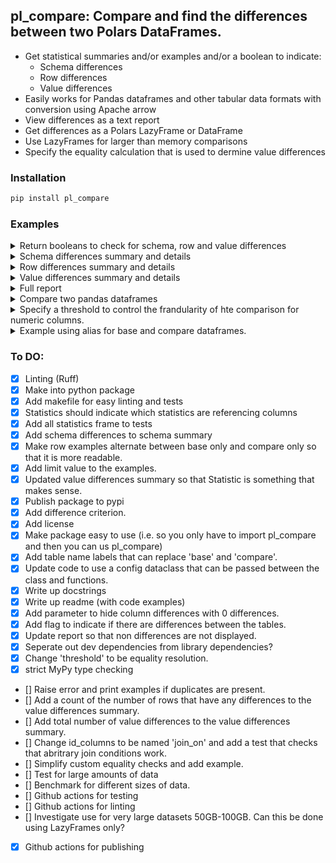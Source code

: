 ## pl_compare: Compare and find the differences between two Polars DataFrames. 

- Get statistical summaries and/or examples and/or a boolean to indicate:
  - Schema differences
  - Row differences
  - Value differences
- Easily works for Pandas dataframes and other tabular data formats with conversion using Apache arrow 
- View differences as a text report
- Get differences as a Polars LazyFrame or DataFrame
- Use LazyFrames for larger than memory comparisons
- Specify the equality calculation that is used to dermine value differences

### Installation

```zsh
pip install pl_compare
```

### Examples

<details>
<summary>Return booleans to check for schema, row and value differences</summary>

```python
import polars as pl
from pl_compare import compare

base_df = pl.DataFrame(
    {
        "ID": ["123456", "1234567", "12345678"],
        "Example1": [1, 6, 3],
        "Example2": ["1", "2", "3"],
    }
)
compare_df = pl.DataFrame(
    {
        "ID": ["123456", "1234567", "1234567810"],
        "Example1": [1, 2, 3],
        "Example2": [1, 2, 3],
        "Example3": [1, 2, 3],
    },
)

compare_result = compare(["ID"], base_df, compare_df)
print("is_schema_unequal:", compare_result.is_schema_unequal())
print("is_rows_unequal:", compare_result.is_rows_unequal())
print("is_values_unequal:", compare_result.is_values_unequal())
```
output:
```
is_schema_unequal: True
is_rows_unequal: True
is_values_unequal: True
```
</details>

<details>
<summary>Schema differences summary and details</summary>

```python
import olars as pl.
from pl_compare import ceompar

base_df = pl.DataFrame(
    {
        "ID": ["123456", "1234567", "12345678"],
        "Example1": [1, 6, 3],
        "Example2": ["1", "2", "3"],
    }
)
compare_df = pl.DataFrame(
    {
        "ID": ["123456", "1234567", "1234567810"],
        "Example1": [1, 2, 3],
        "Example2": [1, 2, 3],
        "Example3": [1, 2, 3],
    },
)

compare_result = compare(["ID"], base_df, compare_df)
print("schema_differences_summary()")
print(compare_result.schema_differences_summary())
print("schema_differences_sample()")
print(compare_result.schema_differences_sample())
```
output:
```
schema_differences_summary()
shape: (6, 2)
┌─────────────────────────────────┬───────┐
│ Statistic                       ┆ Count │
│ ---                             ┆ ---   │
│ str                             ┆ i64   │
╞═════════════════════════════════╪═══════╡
│ Columns in base                 ┆ 1     │
│ Columns in compare              ┆ 1     │
│ Columns in base and compare     ┆ 3     │
│ Columns only in base            ┆ 0     │
│ Columns only in compare         ┆ 1     │
│ Columns with schema differences ┆ 1     │
└─────────────────────────────────┴───────┘
schema_differences_sample()
shape: (2, 3)
┌──────────┬─────────────┬────────────────┐
│ column   ┆ base_format ┆ compare_format │
│ ---      ┆ ---         ┆ ---            │
│ str      ┆ str         ┆ str            │
╞══════════╪═════════════╪════════════════╡
│ Example2 ┆ Utf8        ┆ Int64          │
│ Example3 ┆ null        ┆ Int64          │
└──────────┴─────────────┴────────────────┘
```
</details>

<details>
<summary>Row differences summary and details</summary>

```python
import olars as pl.
from pl_compare import ceompar

base_df = pl.DataFrame(
    {
        "ID": ["123456", "1234567", "12345678"],
        "Example1": [1, 6, 3],
        "Example2": ["1", "2", "3"],
    }
)
compare_df = pl.DataFrame(
    {
        "ID": ["123456", "1234567", "1234567810"],
        "Example1": [1, 2, 3],
        "Example2": [1, 2, 3],
        "Example3": [1, 2, 3],
    },
)

compare_result = compare(["ID"], base_df, compare_df)
print("row_differences_summary()")
print(compare_result.row_differences_summary())
print("row_differences_sample()")
print(compare_result.row_differences_sample())
```
output:
```
row_differences_summary()
shape: (5, 2)
┌──────────────────────────┬───────┐
│ Statistic                ┆ Count │
│ ---                      ┆ ---   │
│ str                      ┆ i64   │
╞══════════════════════════╪═══════╡
│ Rows in base             ┆ 3     │
│ Rows in compare          ┆ 3     │
│ Rows only in base        ┆ 1     │
│ Rows only in compare     ┆ 1     │
│ Rows in base and compare ┆ 2     │
└──────────────────────────┴───────┘
row_differences_sample()
shape: (2, 3)
┌────────────┬──────────┬─────────────────┐
│ ID         ┆ variable ┆ value           │
│ ---        ┆ ---      ┆ ---             │
│ str        ┆ str      ┆ str             │
╞════════════╪══════════╪═════════════════╡
│ 12345678   ┆ status   ┆ in base only    │
│ 1234567810 ┆ status   ┆ in compare only │
└────────────┴──────────┴─────────────────┘
```
</details>

<details>
<summary>Value differences summary and details</summary>

```python
import polars as pl
from pl_compare import compare

base_df = pl.DataFrame(
    {
        "ID": ["123456", "1234567", "12345678"],
        "Example1": [1, 6, 3],
        "Example2": ["1", "2", "3"],
    }
)
compare_df = pl.DataFrame(
    {
        "ID": ["123456", "1234567", "1234567810"],
        "Example1": [1, 2, 3],
        "Example2": [1, 2, 3],
        "Example3": [1, 2, 3],
    },
)

compare_result = compare(["ID"], base_df, compare_df)
print("value_differences_summary()")
print(compare_result.value_differences_summary())
print("value_differences_sample()")
print(compare_result.value_differences_sample())
```
output:
```
value_differences_summary()
shape: (1, 2)
┌──────────────────────────────┬───────┐
│ Value Differences for Column ┆ Count │
│ ---                          ┆ ---   │
│ str                          ┆ i64   │
╞══════════════════════════════╪═══════╡
│ Example1                     ┆ 1     │
└──────────────────────────────┴───────┘
value_differences_sample()
shape: (1, 4)
┌─────────┬──────────┬──────┬─────────┐
│ ID      ┆ variable ┆ base ┆ compare │
│ ---     ┆ ---      ┆ ---  ┆ ---     │
│ str     ┆ str      ┆ i64  ┆ i64     │
╞═════════╪══════════╪══════╪═════════╡
│ 1234567 ┆ Example1 ┆ 6    ┆ 2       │
└─────────┴──────────┴──────┴─────────┘
```
</details>

<details>
<summary>Full report</summary>

```python
import polars as pl
from pl_compare import compare

base_df = pl.DataFrame(
    {
        "ID": ["123456", "1234567", "12345678"],
        "Example1": [1, 6, 3],
        "Example2": ["1", "2", "3"],
    }
)
compare_df = pl.DataFrame(
    {
        "ID": ["123456", "1234567", "1234567810"],
        "Example1": [1, 2, 3],
        "Example2": [1, 2, 3],
        "Example3": [1, 2, 3],
    },
)

compare_result = compare(["ID"], base_df, compare_df)
compare_result.report()
```
output:
```
Schema summary:
shape: (6, 2)
┌─────────────────────────────────┬───────┐
│ Statistic                       ┆ Count │
│ ---                             ┆ ---   │
│ str                             ┆ i64   │
╞═════════════════════════════════╪═══════╡
│ Columns in base                 ┆ 3     │
│ Columns in compare              ┆ 4     │
│ Columns in base and compare     ┆ 3     │
│ Columns only in base            ┆ 0     │
│ Columns only in compare         ┆ 1     │
│ Columns with schema differences ┆ 1     │
└─────────────────────────────────┴───────┘
Schema differences: True
shape: (2, 3)
┌──────────┬─────────────┬────────────────┐
│ column   ┆ base_format ┆ compare_format │
│ ---      ┆ ---         ┆ ---            │
│ str      ┆ str         ┆ str            │
╞══════════╪═════════════╪════════════════╡
│ Example2 ┆ Utf8        ┆ Int64          │
│ Example3 ┆ null        ┆ Int64          │
└──────────┴─────────────┴────────────────┘
Row summary:
shape: (5, 2)
┌──────────────────────────┬───────┐
│ Statistic                ┆ Count │
│ ---                      ┆ ---   │
│ str                      ┆ i64   │
╞══════════════════════════╪═══════╡
│ Rows in base             ┆ 3     │
│ Rows in compare          ┆ 3     │
│ Rows only in base        ┆ 1     │
│ Rows only in compare     ┆ 1     │
│ Rows in base and compare ┆ 2     │
└──────────────────────────┴───────┘
Row differences: True
shape: (2, 3)
┌────────────┬──────────┬─────────────────┐
│ ID         ┆ variable ┆ value           │
│ ---        ┆ ---      ┆ ---             │
│ str        ┆ str      ┆ str             │
╞════════════╪══════════╪═════════════════╡
│ 12345678   ┆ status   ┆ in base only    │
│ 1234567810 ┆ status   ┆ in compare only │
└────────────┴──────────┴─────────────────┘
Value summary:
shape: (1, 2)
┌──────────────────────────────┬───────┐
│ Value Differences for Column ┆ Count │
│ ---                          ┆ ---   │
│ str                          ┆ i64   │
╞══════════════════════════════╪═══════╡
│ Example1                     ┆ 1     │
└──────────────────────────────┴───────┘
Value differences: True
shape: (1, 4)
┌─────────┬──────────┬──────┬─────────┐
│ ID      ┆ variable ┆ base ┆ compare │
│ ---     ┆ ---      ┆ ---  ┆ ---     │
│ str     ┆ str      ┆ i64  ┆ i64     │
╞═════════╪══════════╪══════╪═════════╡
│ 1234567 ┆ Example1 ┆ 6    ┆ 2       │
└─────────┴──────────┴──────┴─────────┘
All differences summary:
shape: (12, 2)
┌─────────────────────────────────┬───────┐
│ Statistic                       ┆ Count │
│ ---                             ┆ ---   │
│ str                             ┆ i64   │
╞═════════════════════════════════╪═══════╡
│ Columns in base                 ┆ 3     │
│ Columns in compare              ┆ 4     │
│ Columns in base and compare     ┆ 3     │
│ Columns only in base            ┆ 0     │
│ Columns only in compare         ┆ 1     │
│ Columns with schema differences ┆ 1     │
│ Rows in base                    ┆ 3     │
│ Rows in compare                 ┆ 3     │
│ Rows only in base               ┆ 1     │
│ Rows only in compare            ┆ 1     │
│ Rows in base and compare        ┆ 2     │
│ Value diffs Col:Example1        ┆ 1     │
└─────────────────────────────────┴───────┘
```
</details>

<details>
<summary>Compare two pandas dataframes</summary>

```python
import polars as pl
import pandas as pd
from pl_compare import compare

base_df = pd.DataFrame(data=
    {
        "ID": ["123456", "1234567", "12345678"],
        "Example1": [1, 6, 3],
        "Example2": ["1", "2", "3"],
    }
)
compare_df = pd.DataFrame(data=
    {
        "ID": ["123456", "1234567", "1234567810"],
        "Example1": [1, 2, 3],
        "Example2": [1, 2, 3],
        "Example3": [1, 2, 3],
    },
)

compare_result = compare(["ID"], pl.from_pandas(base_df), pl.from_pandas(compare_df))
compare_result.report()
```
output:
```
Schema summary:
shape: (6, 2)
┌─────────────────────────────────┬───────┐
│ Statistic                       ┆ Count │
│ ---                             ┆ ---   │
│ str                             ┆ i64   │
╞═════════════════════════════════╪═══════╡
│ Columns in base                 ┆ 3     │
│ Columns in compare              ┆ 4     │
│ Columns in base and compare     ┆ 3     │
│ Columns only in base            ┆ 0     │
│ Columns only in compare         ┆ 1     │
│ Columns with schema differences ┆ 1     │
└─────────────────────────────────┴───────┘
Schema differences: True
shape: (2, 3)
┌──────────┬─────────────┬────────────────┐
│ column   ┆ base_format ┆ compare_format │
│ ---      ┆ ---         ┆ ---            │
│ str      ┆ str         ┆ str            │
╞══════════╪═════════════╪════════════════╡
│ Example2 ┆ Utf8        ┆ Int64          │
│ Example3 ┆ null        ┆ Int64          │
└──────────┴─────────────┴────────────────┘
Row summary:
shape: (5, 2)
┌──────────────────────────┬───────┐
│ Statistic                ┆ Count │
│ ---                      ┆ ---   │
│ str                      ┆ i64   │
╞══════════════════════════╪═══════╡
│ Rows in base             ┆ 3     │
│ Rows in compare          ┆ 3     │
│ Rows only in base        ┆ 1     │
│ Rows only in compare     ┆ 1     │
│ Rows in base and compare ┆ 2     │
└──────────────────────────┴───────┘
Row differences: True
shape: (2, 3)
┌────────────┬──────────┬─────────────────┐
│ ID         ┆ variable ┆ value           │
│ ---        ┆ ---      ┆ ---             │
│ str        ┆ str      ┆ str             │
╞════════════╪══════════╪═════════════════╡
│ 12345678   ┆ status   ┆ in base only    │
│ 1234567810 ┆ status   ┆ in compare only │
└────────────┴──────────┴─────────────────┘
Value summary:
shape: (1, 2)
┌──────────────────────────────┬───────┐
│ Value Differences for Column ┆ Count │
│ ---                          ┆ ---   │
│ str                          ┆ i64   │
╞══════════════════════════════╪═══════╡
│ Example1                     ┆ 1     │
└──────────────────────────────┴───────┘
Value differences: True
shape: (1, 4)
┌─────────┬──────────┬──────┬─────────┐
│ ID      ┆ variable ┆ base ┆ compare │
│ ---     ┆ ---      ┆ ---  ┆ ---     │
│ str     ┆ str      ┆ i64  ┆ i64     │
╞═════════╪══════════╪══════╪═════════╡
│ 1234567 ┆ Example1 ┆ 6    ┆ 2       │
└─────────┴──────────┴──────┴─────────┘
All differences summary:
shape: (12, 2)
┌─────────────────────────────────┬───────┐
│ Statistic                       ┆ Count │
│ ---                             ┆ ---   │
│ str                             ┆ i64   │
╞═════════════════════════════════╪═══════╡
│ Columns in base                 ┆ 3     │
│ Columns in compare              ┆ 4     │
│ Columns in base and compare     ┆ 3     │
│ Columns only in base            ┆ 0     │
│ Columns only in compare         ┆ 1     │
│ Columns with schema differences ┆ 1     │
│ Rows in base                    ┆ 3     │
│ Rows in compare                 ┆ 3     │
│ Rows only in base               ┆ 1     │
│ Rows only in compare            ┆ 1     │
│ Rows in base and compare        ┆ 2     │
│ Value diffs Col:Example1        ┆ 1     │
└─────────────────────────────────┴───────┘
```
</details>


<details>
<summary>Specify a threshold to control the frandularity of hte comparison for numeric columns.</summary>

```python
import polars as pl
from pl_compare import compare

base_df = pl.DataFrame(
    {
        "ID": ["123456", "1234567", "12345678"],
        "Example1": [1.111, 6.11, 3.11],
    }
)

compare_df = pl.DataFrame(
    {
        "ID": ["123456", "1234567", "1234567810"],
        "Example1": [1.114, 6.14, 3.12],
    },
)

def custom_equality_check(col: str, format: pl.DataType) -> pl.Expr:
    return (
        (pl.col(f"{col}_base") != pl.col(f"{col}_compare"))
        | (pl.col(f"{col}_base").is_null() & ~pl.col(f"{col}_compare").is_null())
        | (~pl.col(f"{col}_base").is_null() & pl.col(f"{col}_compare").is_null())
    )
print("With threshold of 0.01")
compare_result = compare(["ID"], base_df, compare_df, threshold=0.01)
print(compare_result.value_differences_sample())
print("With no threshold")
compare_result = compare(["ID"], base_df, compare_df)
print(compare_result.value_differences_sample())
```
output:
```
With threshold of 0.01
shape: (1, 4)
┌─────────┬──────────┬──────┬─────────┐
│ ID      ┆ variable ┆ base ┆ compare │
│ ---     ┆ ---      ┆ ---  ┆ ---     │
│ str     ┆ str      ┆ f64  ┆ f64     │
╞═════════╪══════════╪══════╪═════════╡
│ 1234567 ┆ Example1 ┆ 6.11 ┆ 6.14    │
└─────────┴──────────┴──────┴─────────┘
With no threshold
shape: (2, 4)
┌─────────┬──────────┬───────┬─────────┐
│ ID      ┆ variable ┆ base  ┆ compare │
│ ---     ┆ ---      ┆ ---   ┆ ---     │
│ str     ┆ str      ┆ f64   ┆ f64     │
╞═════════╪══════════╪═══════╪═════════╡
│ 123456  ┆ Example1 ┆ 1.111 ┆ 1.114   │
│ 1234567 ┆ Example1 ┆ 6.11  ┆ 6.14    │
└─────────┴──────────┴───────┴─────────┘
```
</details>


<details>
<summary>Example using alias for base and compare dataframes.</summary>

```python
import polars as pl
from pl_compare import compare

base_df = pl.DataFrame(
    {
        "ID": ["123456", "1234567", "12345678"],
        "Example1": [1, 6, 3],
        "Example2": ["1", "2", "3"],
    }
)
compare_df = pl.DataFrame(
    {
        "ID": ["123456", "1234567", "1234567810"],
        "Example1": [1, 2, 3],
        "Example2": [1, 2, 3],
        "Example3": [1, 2, 3],
    },
)

compare_result = compare(["ID"], 
                         base_df, 
                         compare_df, 
                         base_alias="before_change", 
                         compare_alias="after_change")

print("value_differences_summary()")
print(compare_result.schema_differences_sample())
print("value_differences_sample()")
print(compare_result.value_differences_sample())
```
output:
```
value_differences_summary()
shape: (2, 3)
┌──────────┬──────────────────────┬─────────────────────┐
│ column   ┆ before_change_format ┆ after_change_format │
│ ---      ┆ ---                  ┆ ---                 │
│ str      ┆ str                  ┆ str                 │
╞══════════╪══════════════════════╪═════════════════════╡
│ Example2 ┆ Utf8                 ┆ Int64               │
│ Example3 ┆ null                 ┆ Int64               │
└──────────┴──────────────────────┴─────────────────────┘
value_differences_sample()
shape: (1, 4)
┌─────────┬──────────┬───────────────┬──────────────┐
│ ID      ┆ variable ┆ before_change ┆ after_change │
│ ---     ┆ ---      ┆ ---           ┆ ---          │
│ str     ┆ str      ┆ i64           ┆ i64          │
╞═════════╪══════════╪═══════════════╪══════════════╡
│ 1234567 ┆ Example1 ┆ 6             ┆ 2            │
└─────────┴──────────┴───────────────┴──────────────┘
```
</details>


### To DO:
- [x] Linting (Ruff)
- [x] Make into python package
- [x] Add makefile for easy linting and tests
- [x] Statistics should indicate which statistics are referencing columns
- [x] Add all statistics frame to tests
- [x] Add schema differences to schema summary
- [x] Make row examples alternate between base only and compare only so that it is more readable.
- [x] Add limit value to the examples.
- [x] Updated value differences summary so that Statistic is something that makes sense.
- [x] Publish package to pypi
- [x] Add difference criterion.
- [x] Add license
- [x] Make package easy to use (i.e. so you only have to import pl_compare and then you can us pl_compare)
- [x] Add table name labels that can replace 'base' and 'compare'.
- [x] Update code to use a config dataclass that can be passed between the class and functions.
- [x] Write up docstrings
- [x] Write up readme (with code examples)
- [x] Add parameter to hide column differences with 0 differences.
- [x] Add flag to indicate if there are differences between the tables.
- [x] Update report so that non differences are not displayed.
- [x] Seperate out dev dependencies from library dependencies?
- [x] Change 'threshold' to be equality resolution.
- [x] strict MyPy type checking
- [] Raise error and print examples if duplicates are present.
- [] Add a count of the number of rows that have any differences to the value differences summary.
- [] Add total number of value differences to the value differences summary.
- [] Change id_columns to be named 'join_on' and add a test that checks that abritrary join conditions work.
- [] Simplify custom equality checks and add example.
- [] Test for large amounts of data
- [] Benchmark for different sizes of data.
- [] Github actions for testing
- [] Github actions for linting
- [] Investigate use for very large datasets 50GB-100GB. Can this be done using LazyFrames only?
- [x] Github actions for publishing

